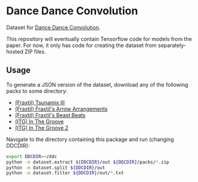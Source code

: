 # Dance Dance Convolution

Dataset for [Dance Dance Convolution](https://arxiv.org/abs/1703.06891).

This repository will eventually contain Tensorflow code for models from the paper. For now, it only has code for creating the dataset from separately-hosted ZIP files.

## Usage

To generate a JSON version of the dataset, download any of the following packs to some directory:

* [(Fraxtil) Tsunamix III](https://fra.xtil.net/simfiles/data/tsunamix/III/Tsunamix%20III%20[SM5].zip)
* [(Fraxtil) Fraxtil's Arrow Arrangements](https://fra.xtil.net/simfiles/data/arrowarrangements/Fraxtil's%20Arrow%20Arrangements%20[SM5].zip)
* [(Fraxtil) Fraxtil's Beast Beats](https://fra.xtil.net/simfiles/data/beastbeats/Fraxtil's%20Beast%20Beats%20[SM5].zip)
* [(ITG) In The Groove](http://stepmaniaonline.net/downloads/packs/In%20The%20Groove%201.zip)
* [(ITG) In The Groove 2](http://stepmaniaonline.net/downloads/packs/In%20The%20Groove%202.zip)

Navigate to the directory containing this package and run (changing DDCDIR):

```sh
export DDCDIR=~/ddc
python -m dataset.extract ${DDCDIR}/out ${DDCDIR}/packs/*.zip
python -m dataset.split ${DDCDIR}/out
python -m dataset.filter ${DDCDIR}/out/*.txt
```
